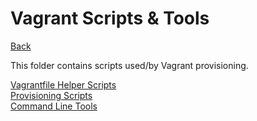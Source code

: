 # Vagrant Scripts & Tools

[Back](../README.MD)

This folder contains scripts used/by Vagrant provisioning.

[Vagrantfile Helper Scripts](./helper/README.MD)  
[Provisioning Scripts](./provision/README.MD)  
[Command Line Tools](./tools/README.MD)
